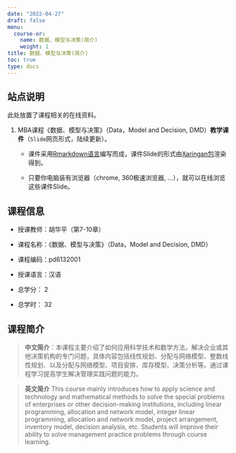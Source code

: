 ```yaml
---
date: "2022-04-27"
draft: false
menu:
  course-or:
    name: 数据、模型与决策(简介)
    weight: 1
title: 数据、模型与决策(简介)
toc: true
type: docs
---
```


## 站点说明

此处放置了课程相关的在线资料。

1. MBA课程《数据、模型与决策》（Data，Model and Decision, DMD）**教学课件**（`Slide`网页形式，陆续更新）。

    - 课件采用[Rmarkdown语言](https://rmarkdown.rstudio.com/
    )编写而成，课件Slide的形式由[Xaringan包](https://github.com/yihui/xaringan)渲染得到。
    
    - 只要你电脑装有浏览器（chrome, 360极速浏览器, ...），就可以在线浏览这些课件Slide。



## 课程信息

- 授课教师：胡华平（第7-10章）

- 课程名称：《数据、模型与决策》（Data，Model and Decision, DMD）

- 课程编码：pd6132001

- 授课语言：汉语

- 总学分： 2     

- 总学时： 32

## 课程简介

> **中文简介**：本课程主要介绍了如何应用科学技术和数学方法，解决企业或其他决策机构的专门问题，具体内容包括线性规划、分配与网络模型、整数线性规划、以及分配与网络模型、项目安排、库存模型、决策分析等。通过课程学习提高学生解决管理实践问题的能力。

> **英文简介**
This course mainly introduces how to apply science and technology and mathematical methods to solve the special problems of enterprises or other decision-making institutions, including linear programming, allocation and network model, integer linear programming, allocation and network model, project arrangement, inventory model, decision analysis, etc. Students will improve their ability to solve management practice problems through course learning.  

